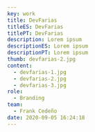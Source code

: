 ```yaml
---
key: work
title: DevFarias
titleES: DevFarias
titlePT: DevFarias
description: Lorem ipsum
descriptionES: Lorem ipsum
descriptionPT: Lorem ipsum
thumb: devfarias-2.jpg
content:
  - devfarias-1.jpg
  - devfarias-2.jpg
  - devfarias-3.jpg
role:
  - Branding
team:
  - Frank Cedeño
date: 2020-09-05 16:24:18
---
```

